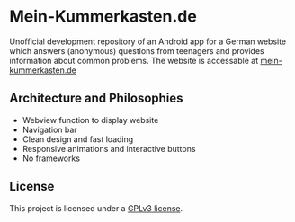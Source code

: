 # Mein-Kummerkasten.de

Unofficial development repository of an Android app for a German website which answers (anonymous) questions from teenagers and provides information about common problems. The website is accessable at [mein-kummerkasten.de](http://mein-kummerkasten.de)

## Architecture and Philosophies

* Webview function to display website
* Navigation bar
* Clean design and fast loading
* Responsive animations and interactive buttons
* No frameworks

## License

This project is licensed under a [GPLv3 license](https://github.com/tomradtkede/sovworks-eds/blob/master/LICENSE).
